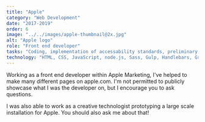 ```yaml
---
title: "Apple"
category: "Web Development"
date: "2017-2019"
order: 6
image: "../../images/apple-thumbnail@2x.jpg"
alt: "Apple logo"
role: "Front end developer"
tasks: "Coding, implementation of accessability standards, preliminary QA testing"
technology: "HTML, CSS, JavaScript, node.js, Sass, Gulp, Handlebars, Greensock, three.js, internal Apple libraries"
---
```


Working as a front end developer within Apple Marketing, I've helped to make many different pages on apple.com. I'm not permitted to publicly showcase what I was the developer on, but I encourage you to ask questions.

I was also able to work as a creative technologist prototyping a large scale installation for Apple. You should also ask me about that!

